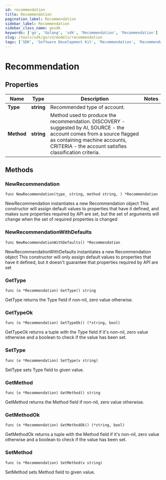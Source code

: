 ```yaml
---
id: recommendation
title: Recommendation
pagination_label: Recommendation
sidebar_label: Recommendation
sidebar_class_name: gosdk
keywords: ['go', 'Golang', 'sdk', 'Recommendation', 'Recommendation'] 
slug: /tools/sdk/go/v3/models/recommendation
tags: ['SDK', 'Software Development Kit', 'Recommendation', 'Recommendation']
---
```


# Recommendation

## Properties

Name | Type | Description | Notes
------------ | ------------- | ------------- | -------------
**Type** | **string** | Recommended type of account. | 
**Method** | **string** | Method used to produce the recommendation. DISCOVERY - suggested by AI, SOURCE - the account comes from a source flagged as containing machine accounts, CRITERIA - the account satisfies classification criteria. | 

## Methods

### NewRecommendation

`func NewRecommendation(type_ string, method string, ) *Recommendation`

NewRecommendation instantiates a new Recommendation object
This constructor will assign default values to properties that have it defined,
and makes sure properties required by API are set, but the set of arguments
will change when the set of required properties is changed

### NewRecommendationWithDefaults

`func NewRecommendationWithDefaults() *Recommendation`

NewRecommendationWithDefaults instantiates a new Recommendation object
This constructor will only assign default values to properties that have it defined,
but it doesn't guarantee that properties required by API are set

### GetType

`func (o *Recommendation) GetType() string`

GetType returns the Type field if non-nil, zero value otherwise.

### GetTypeOk

`func (o *Recommendation) GetTypeOk() (*string, bool)`

GetTypeOk returns a tuple with the Type field if it's non-nil, zero value otherwise
and a boolean to check if the value has been set.

### SetType

`func (o *Recommendation) SetType(v string)`

SetType sets Type field to given value.


### GetMethod

`func (o *Recommendation) GetMethod() string`

GetMethod returns the Method field if non-nil, zero value otherwise.

### GetMethodOk

`func (o *Recommendation) GetMethodOk() (*string, bool)`

GetMethodOk returns a tuple with the Method field if it's non-nil, zero value otherwise
and a boolean to check if the value has been set.

### SetMethod

`func (o *Recommendation) SetMethod(v string)`

SetMethod sets Method field to given value.



